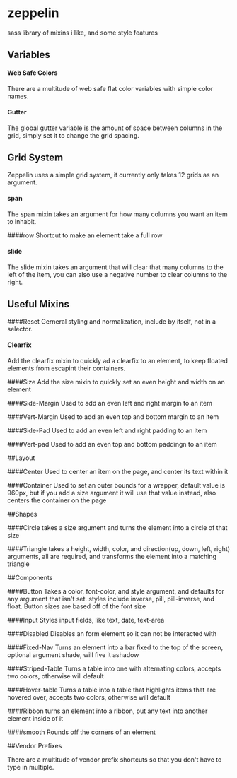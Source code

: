 zeppelin
========

sass library of mixins i like, and some style features

## Variables

#### Web Safe Colors
There are a multitude of web safe flat color variables with simple color names.

#### Gutter

The global gutter variable is the amount of space between columns in the grid, simply set it to change the grid spacing.

## Grid System
Zeppelin uses a simple grid system, it currently only takes 12 grids as an argument.

#### span
The span mixin takes an argument for how many columns you want an item to inhabit.

####row
Shortcut to make an element take a full row

#### slide
The slide mixin takes an argument that will clear that many columns to the left of the item, you can also use a negative number to clear columns to the right.

## Useful Mixins

####Reset
Gerneral styling and normalization, include by itself, not in a selector.

#### Clearfix
Add the clearfix mixin to quickly ad a clearfix to an element, to keep floated elements from escapint their containers.

####Size
Add the size mixin to quickly set an even height and width on an element

####Side-Margin
Used to add an even left and right margin to an item

####Vert-Margin
Used to add an even top and bottom margin to an item

####Side-Pad
Used to add an even left and right padding to an item

####Vert-pad
Used to add an even top and bottom paddingn to an item

##Layout

####Center
Used to center an item on the page, and center its text within it

####Container
Used to set an outer bounds for a wrapper, default value is 960px, but if you add a size argument it will use that value instead, also centers the container on the page

##Shapes

####Circle
takes a size argument and turns the element into a circle of that size

####Triangle
takes a height, width, color, and direction(up, down, left, right) arguments, all are required, and transforms the element into a matching triangle

##Components

####Button
Takes a color, font-color, and style argument, and defaults for any argument that isn't set. styles include inverse, pill, pill-inverse, and float. Button sizes are based off of the font size

####Input
Styles input fields, like text, date, text-area

####Disabled
Disables an form element so it can not be interacted with

####Fixed-Nav
Turns an element into a bar fixed to the top of  the screen, optional argument shade, will five it ashadow

####Striped-Table
Turns a table into one with alternating colors, accepts two colors, otherwise will default

####Hover-table
Turns a table into a table that highlights items that are hovered over, accepts two colors, otherwise will default

####Ribbon
turns an element into a ribbon, put any text into another element inside of it

####smooth
Rounds off the corners of an element

##Vendor Prefixes

There are a multitude of vendor prefix shortcuts so that you don't have to type in multiple.
